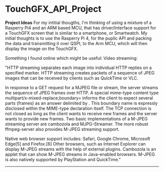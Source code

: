 # TouchGFX_API_Project

********************************Project Ideas********************************
For my intitial thougths, I'm thinking of using a mixture of a Rasperry Pi4 
and an ARM based MCU, that has driver/Interface support for a TouchGFX screen 
that is similar to a smartphone, or Smartwatch. My initial thoughts is to use 
the Rasperry Pi 4, for the puplic API and packing the data and transmitting 
it over QSPI, to the Arm MCU, which will then display the image on the 
TouchGFX. 

Something I found online which might be useful:
Video streaming:

"HTTP streaming separates each image into individual HTTP replies on a specified marker. HTTP streaming creates packets of a sequence of JPEG images that can be received by clients such as QuickTime or VLC.

In response to a GET request for a MJPEG file or stream, the server streams the sequence of JPEG frames over HTTP. A special mime-type content type multipart/x-mixed-replace;boundary=<boundary-name> informs the client to expect several parts (frames) as an answer delimited by <boundary-name>. This boundary name is expressly disclosed within the MIME-type declaration itself. The TCP connection is not closed as long as the client wants to receive new frames and the server wants to provide new frames. Two basic implementations of a M-JPEG streaming server are cambozola and MJPG-Streamer. The more robust ffmpeg-server also provides M-JPEG streaming support.

Native web browser support includes: Safari, Google Chrome, Microsoft Edge[5] and Firefox.[6] Other browsers, such as Internet Explorer can display M-JPEG streams with the help of external plugins. Cambozola is an applet that can show M-JPEG streams in Java-enabled browsers. M-JPEG is also natively supported by PlayStation and QuickTime."
  
*****************************************************************************
